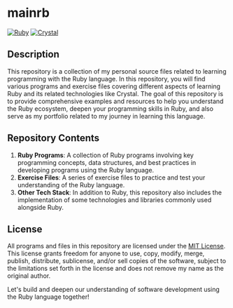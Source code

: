 # mainrb

[![Ruby](https://img.shields.io/badge/Ruby-%23CC0000?style=flat&logo=ruby&logoColor=white)](https://www.ruby-lang.org/) [![Crystal](https://img.shields.io/badge/Crystal-%23000000?style=flat&logo=crystal&logoColor=white)](https://crystal-lang.org/)

## Description

This repository is a collection of my personal source files related to learning programming with the Ruby language. In this repository, you will find various programs and exercise files covering different aspects of learning Ruby and its related technologies like Crystal. The goal of this repository is to provide comprehensive examples and resources to help you understand the Ruby ecosystem, deepen your programming skills in Ruby, and also serve as my portfolio related to my journey in learning this language.

## Repository Contents

1. **Ruby Programs**: A collection of Ruby programs involving key programming concepts, data structures, and best practices in developing programs using the Ruby language.
2. **Exercise Files**: A series of exercise files to practice and test your understanding of the Ruby language.
3. **Other Tech Stack**: In addition to Ruby, this repository also includes the implementation of some technologies and libraries commonly used alongside Ruby.

## License

All programs and files in this repository are licensed under the [MIT License](LICENSE). This license grants freedom for anyone to use, copy, modify, merge, publish, distribute, sublicense, and/or sell copies of the software, subject to the limitations set forth in the license and does not remove my name as the original author.

Let's build and deepen our understanding of software development using the Ruby language together!
